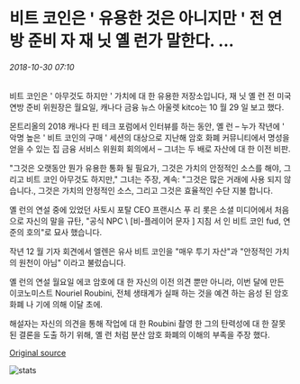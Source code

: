 # 비트 코인은 ' 유용한 것은 아니지만 ' 전 연방 준비 자 재 닛 옐 런가 말한다. ...

###### 2018-10-30 07:10

비트 코인은 ' 아무것도 하지만 ' 가치에 대 한 유용한 저장소입니다, 재 닛 옐 런 전 미국 연방 준비 위원장은 월요일, 캐나다 금융 뉴스 아울렛 kitco는 10 월 29 일 보고 했다.

몬트리올의 2018 캐나다 핀 테크 포럼에서 인터뷰를 하는 동안, 옐 런 – 누가 작년에 ' 악명 높은 ' 비트 코인의 구매 ' 세션의 대상으로 지난해 암호 화폐 커뮤니티에서 명성을 얻을 수 있는 집 금융 서비스 위원회 회의에서 – 그녀는 두 배로 자산에 대 한 이전 비판.

"그것은 오랫동안 뭔가 유용한 통화 될 필요가, 그것은 가치의 안정적인 소스를 해야, 그리고 비트 코인 아무것도 하지만," 그녀는 주장, 계속: "그것은 많은 거래에 사용 되지 않습니다., 그것은 가치의 안정적인 소스, 그리고 그것은 효율적인 수단  지불 합니다.

옐 런의 연설 중에 있었던 사토시 포탈 CEO 프랜시스 푸 리 롯은 소셜 미디어에서 처음으로 자신의 말을 규탄, "공식 NPC \ [비-플레이어 문자 \] 지침 서 인 비트 코인 fud, 연 준의 호의"로 묘사 했습니다.

작년 12 월 기자 회견에서 엘렌은 유사 비트 코인을 "매우 투기 자산"과 "안정적인 가치의 원천이 아님" 이라고 불렀습니다.

옐 런의 연설 월요일 에코 암호에 대 한 자신의 이전 의견 뿐만 아니라, 이번 달에 만든 이코노미스트 Nouriel Roubini, 전체 생태계가 실패 하는 것을 예견 하는 음성 된 암호 화폐 나 기에 의해 이달 초에.

해설자는 자신의 의견을 통해 작업에 대 한 Roubini 촬영 한 그의 탄력성에 대 한 잘못 된 결론을 도출 하기 위해, 옐 런 처럼 분산 암호 화폐의 이해의 부족을 주장 했다.

[Original source](https://cointelegraph.com/news/bitcoin-is-anything-but-useful-says-ex-federal-reserve-chair-janet-yellen)

![stats](https://c.statcounter.com/11760860/0/a89fa40b/1/ "stats")
